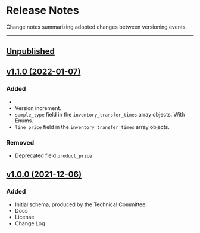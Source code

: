 # Release Notes
Change notes summarizing adopted changes between versioning events.

----------------------------------------

## [Unpublished](https://github.com/conflabs/wcia-transfer-data-schema/compare/v1.2.0...v1.1.0)

## [v1.1.0 (2022-01-07)](https://github.com/conflabs/wcia-transfer-data-schema/compare/v1.1.0...v1.0.0)

### Added
- 
- Version increment.
- `sample_type` field in the `inventory_transfer_times` array objects. With Enums.
- `line_price` field  in the `inventory_transfer_times` array objects.

### Removed
- Deprecated field `product_price`

## [v1.0.0 (2021-12-06)](https://github.com/conflabs/wcia-transfer-data-schema)

### Added
- Initial schema, produced by the Technical Committee.
- Docs
- License
- Change Log
